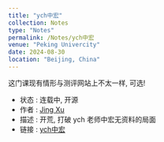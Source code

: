 ```yaml
---
title: "ych中宏"
collection: Notes
type: "Notes"
permalink: /Notes/ych中宏
venue: "Peking Univercity"
date: 2024-08-30
location: "Beijing, China"
---
```

这门课现有情形与测评网站上不太一样, 可选!
- 状态 : 连载中, 开源
- 作者 : [Jing Xu](https://iculizhi.github.io/)
- 描述 : 开荒, 打破 ych 老师中宏无资料的局面
- 链接 : [ych中宏](https://github.com/ICUlizhi/2025Intermediate-Macroeconomic-ych-s)